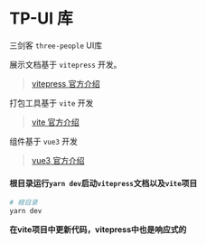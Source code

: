 # TP-UI 库

三剑客 `three-people` UI库

展示文档基于 `vitepress` 开发。 
> [vitepress 官方介绍](https://vitepress.vuejs.org/)   

打包工具基于 `vite` 开发
> [vite 官方介绍](https://cn.vitejs.dev/)   

组件基于 `vue3` 开发
> [vue3 官方介绍](https://v3.cn.vuejs.org/guide/introduction.html)   


#### 根目录运行`yarn dev`启动`vitepress`文档以及`vite`项目

```sh
# 根目录
yarn dev
```
**在vite项目中更新代码，vitepress中也是响应式的**  